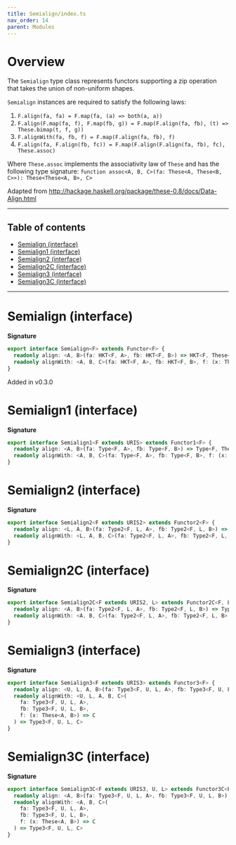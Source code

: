 ```yaml
---
title: Semialign/index.ts
nav_order: 14
parent: Modules
---
```


# Overview

The `Semialign` type class represents functors supporting a zip operation that takes the
union of non-uniform shapes.

`Semialign` instances are required to satisfy the following laws:

1. `F.align(fa, fa) = F.map(fa, (a) => both(a, a))`
2. `F.align(F.map(fa, f), F.map(fb, g)) = F.map(F.align(fa, fb), (t) => These.bimap(t, f, g))`
3. `F.alignWith(fa, fb, f) = F.map(F.align(fa, fb), f)`
4. `F.align(fa, F.align(fb, fc)) = F.map(F.align(F.align(fa, fb), fc), These.assoc)`

Where `These.assoc` implements the associativity law of `These` and has the following type signature:
`function assoc<A, B, C>(fa: These<A, These<B, C>>): These<These<A, B>, C>`

Adapted from http://hackage.haskell.org/package/these-0.8/docs/Data-Align.html

---

<h2 class="text-delta">Table of contents</h2>

- [Semialign (interface)](#semialign-interface)
- [Semialign1 (interface)](#semialign1-interface)
- [Semialign2 (interface)](#semialign2-interface)
- [Semialign2C (interface)](#semialign2c-interface)
- [Semialign3 (interface)](#semialign3-interface)
- [Semialign3C (interface)](#semialign3c-interface)

---

# Semialign (interface)

**Signature**

```ts
export interface Semialign<F> extends Functor<F> {
  readonly align: <A, B>(fa: HKT<F, A>, fb: HKT<F, B>) => HKT<F, These<A, B>>
  readonly alignWith: <A, B, C>(fa: HKT<F, A>, fb: HKT<F, B>, f: (x: These<A, B>) => C) => HKT<F, C>
}
```

Added in v0.3.0

# Semialign1 (interface)

**Signature**

```ts
export interface Semialign1<F extends URIS> extends Functor1<F> {
  readonly align: <A, B>(fa: Type<F, A>, fb: Type<F, B>) => Type<F, These<A, B>>
  readonly alignWith: <A, B, C>(fa: Type<F, A>, fb: Type<F, B>, f: (x: These<A, B>) => C) => Type<F, C>
}
```

# Semialign2 (interface)

**Signature**

```ts
export interface Semialign2<F extends URIS2> extends Functor2<F> {
  readonly align: <L, A, B>(fa: Type2<F, L, A>, fb: Type2<F, L, B>) => Type2<F, L, These<A, B>>
  readonly alignWith: <L, A, B, C>(fa: Type2<F, L, A>, fb: Type2<F, L, B>, f: (x: These<A, B>) => C) => Type2<F, L, C>
}
```

# Semialign2C (interface)

**Signature**

```ts
export interface Semialign2C<F extends URIS2, L> extends Functor2C<F, L> {
  readonly align: <A, B>(fa: Type2<F, L, A>, fb: Type2<F, L, B>) => Type2<F, L, These<A, B>>
  readonly alignWith: <A, B, C>(fa: Type2<F, L, A>, fb: Type2<F, L, B>, f: (x: These<A, B>) => C) => Type2<F, L, C>
}
```

# Semialign3 (interface)

**Signature**

```ts
export interface Semialign3<F extends URIS3> extends Functor3<F> {
  readonly align: <U, L, A, B>(fa: Type3<F, U, L, A>, fb: Type3<F, U, L, B>) => Type3<F, U, L, These<A, B>>
  readonly alignWith: <U, L, A, B, C>(
    fa: Type3<F, U, L, A>,
    fb: Type3<F, U, L, B>,
    f: (x: These<A, B>) => C
  ) => Type3<F, U, L, C>
}
```

# Semialign3C (interface)

**Signature**

```ts
export interface Semialign3C<F extends URIS3, U, L> extends Functor3C<F, U, L> {
  readonly align: <A, B>(fa: Type3<F, U, L, A>, fb: Type3<F, U, L, B>) => Type3<F, U, L, These<A, B>>
  readonly alignWith: <A, B, C>(
    fa: Type3<F, U, L, A>,
    fb: Type3<F, U, L, B>,
    f: (x: These<A, B>) => C
  ) => Type3<F, U, L, C>
}
```
